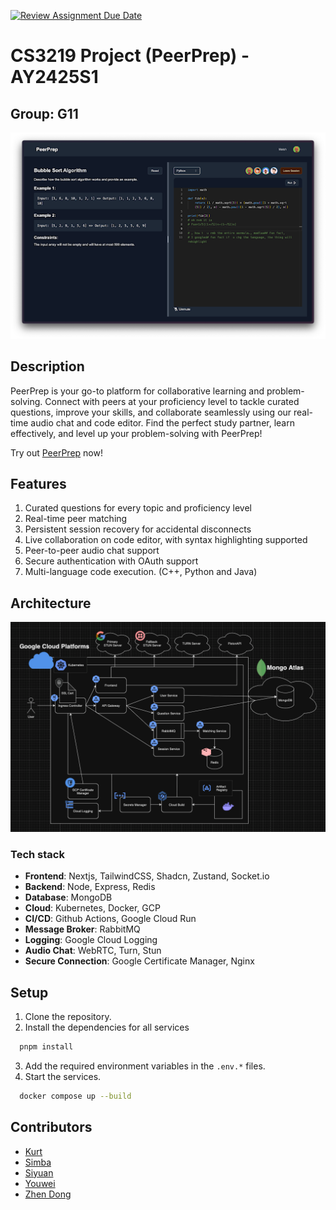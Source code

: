 [![Review Assignment Due Date](https://classroom.github.com/assets/deadline-readme-button-22041afd0340ce965d47ae6ef1cefeee28c7c493a6346c4f15d667ab976d596c.svg)](https://classroom.github.com/a/bzPrOe11)
# CS3219 Project (PeerPrep) - AY2425S1
## Group: G11

![PeerPrep](docs/images/collaboration.png)

## Description
PeerPrep is your go-to platform for collaborative learning and problem-solving. Connect with peers at your proficiency level to tackle curated questions, improve your skills, and collaborate seamlessly using our real-time audio chat and code editor. Find the perfect study partner, learn effectively, and level up your problem-solving with PeerPrep!

Try out [PeerPrep](https://peerprep-mock-interview.duckdns.org) now!

## Features
1. Curated questions for every topic and proficiency level
2. Real-time peer matching
3. Persistent session recovery for accidental disconnects
4. Live collaboration on code editor, with syntax highlighting supported
5. Peer-to-peer audio chat support
6. Secure authentication with OAuth support
7. Multi-language code execution. (C++, Python and Java)

## Architecture
![Architecture](docs/images/architecture.png)

### Tech stack
- **Frontend**: Nextjs, TailwindCSS, Shadcn, Zustand, Socket.io
- **Backend**: Node, Express, Redis
- **Database**: MongoDB
- **Cloud**: Kubernetes, Docker, GCP
- **CI/CD**: Github Actions, Google Cloud Run
- **Message Broker**: RabbitMQ
- **Logging**: Google Cloud Logging
- **Audio Chat**: WebRTC, Turn, Stun
- **Secure Connection**: Google Certificate Manager, Nginx

## Setup
1. Clone the repository.
2. Install the dependencies for all services
```bash
  pnpm install
```
3. Add the required environment variables in the `.env.*` files.
4. Start the services.
```bash
  docker compose up --build
```

## Contributors
- [Kurt](https://kurt-lee.me)
- [Simba](https://www.yipsinhang.xyz/)
- [Siyuan](https://leesiyuan.me/)
- [Youwei](https://github.com/tyouwei)
- [Zhen Dong](https://github.com/ZD292)
